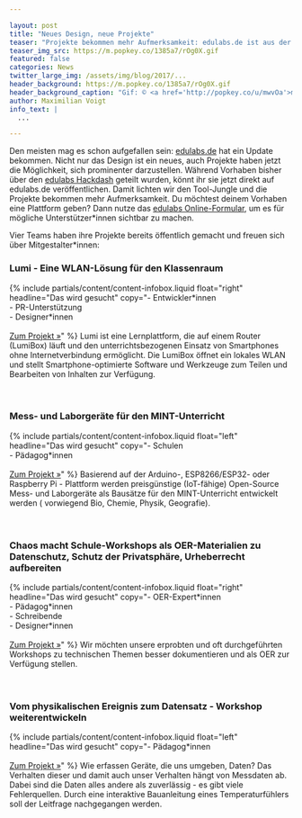 ```yaml
---

layout: post
title: "Neues Design, neue Projekte"
teaser: "Projekte bekommen mehr Aufmerksamkeit: edulabs.de ist aus der Alpha-Phase heraus und verabschiedet sich von Hackdash."
teaser_img_src: https://m.popkey.co/1385a7/rOg0X.gif
featured: false
categories: News
twitter_large_img: /assets/img/blog/2017/...
header_background: https://m.popkey.co/1385a7/rOg0X.gif
header_background_caption: "Gif: © <a href='http://popkey.co/u/mwvOa'>mwvOa</a> auf <a href='http://popkey.co/m/rOg0X-kazoo+kid-wow'>popkey</a>"
author: Maximilian Voigt
info_text: |
  ...

---
```

Den meisten mag es schon aufgefallen sein: [edulabs.de](/) hat ein Update bekommen. Nicht nur das Design ist ein neues, auch Projekte haben jetzt die Möglichkeit, sich prominenter darzustellen. Während Vorhaben bisher über den [edulabs Hackdash](https://hackdash.org/dashboards/edulabs) geteilt wurden, könnt ihr sie jetzt direkt auf edulabs.de veröffentlichen. Damit lichten wir den Tool-Jungle und die Projekte bekommen mehr Aufmerksamkeit. Du möchtest deinem Vorhaben eine Plattform geben? Dann nutze das [edulabs Online-Formular](/projects/add), um es für mögliche Unterstützer\*innen sichtbar zu machen.

Vier Teams haben ihre Projekte bereits öffentlich gemacht und freuen sich über Mitgestalter\*innen:

### Lumi - Eine WLAN-Lösung für den Klassenraum
{% include partials/content/content-infobox.liquid float="right" headline="Das wird gesucht" copy="- Entwickler\*innen<br>- PR-Unterstützung<br>- Designer\*innen<br><br><a class='btn btn-lg btn-default' href='/projects/lumi-eine-wlan-losung-fur-den-klassenraum/' role='button'>Zum Projekt »</a>" %}
Lumi ist eine Lernplattform, die auf einem Router (LumiBox) läuft und den unterrichtsbezogenen Einsatz von Smartphones ohne Internetverbindung ermöglicht. Die LumiBox öffnet ein lokales WLAN und stellt Smartphone-optimierte Software und Werkzeuge zum Teilen und Bearbeiten von Inhalten zur Verfügung.
<br>
<br>
<br>             
### Mess- und Laborgeräte für den MINT-Unterricht
{% include partials/content/content-infobox.liquid float="left" headline="Das wird gesucht" copy="- Schulen<br>- Pädagog*innen<br><br><a class='btn btn-lg btn-default' href='/projects/mess-und-laborgerate-fur-den-mint-unterricht/' role='button'>Zum Projekt »</a>" %}
Basierend auf der Arduino-, ESP8266/ESP32- oder Raspberry Pi - Plattform werden preisgünstige (IoT-fähige) Open-Source Mess- und Laborgeräte als Bausätze für den MINT-Unterricht entwickelt werden ( vorwiegend Bio, Chemie, Physik, Geografie).
<br>
<br>
<br>
### Chaos macht Schule-Workshops als OER-Materialien zu Datenschutz, Schutz der Privatsphäre, Urheberrecht aufbereiten
{% include partials/content/content-infobox.liquid float="right" headline="Das wird gesucht" copy="- OER-Expert\*innen<br>- Pädagog\*innen<br>- Schreibende<br>- Designer\*innen<br><br><a class='btn btn-lg btn-default' href='/projects/chaos-macht-schule-workshops-als-oer-materialien-zu-datenschutz-schutz-der-privatsphare-urheberrecht-aufbereiten/' role='button'>Zum Projekt »</a>" %}
Wir möchten unsere erprobten und oft durchgeführten Workshops zu technischen Themen besser dokumentieren und als OER zur Verfügung stellen.
<br>
<br>
<br>
### Vom physikalischen Ereignis zum Datensatz - Workshop weiterentwickeln
{% include partials/content/content-infobox.liquid float="left" headline="Das wird gesucht" copy="- Pädagog*innen<br><br><a class='btn btn-lg btn-default' href='/projects/vom-physikalischen-ereignis-zum-datensatz-workshop-weiterentwickeln/' role='button'>Zum Projekt »</a>" %}
Wie erfassen Geräte, die uns umgeben, Daten? Das Verhalten dieser und damit auch unser Verhalten hängt von Messdaten ab. Dabei sind die Daten alles andere als zuverlässig - es gibt viele Fehlerquellen. Durch eine interaktive Bauanleitung eines Temperaturfühlers soll der Leitfrage nachgegangen werden.
